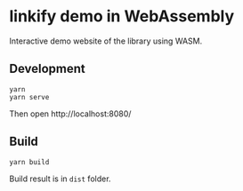 # linkify demo in WebAssembly

Interactive demo website of the library using WASM.

## Development

    yarn
    yarn serve

Then open http://localhost:8080/

## Build

    yarn build

Build result is in `dist` folder.

